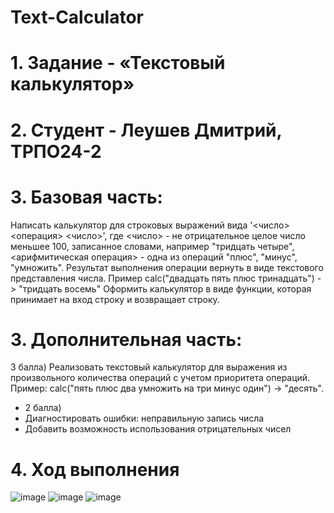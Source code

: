# Text-Calculator
# 1. Задание - «Текстовый калькулятор»
# 2. Студент - Леушев Дмитрий, ТРПО24-2
# 3. Базовая часть:
Написать калькулятор для строковых выражений вида '<число> <операция> <число>', где <число> - не отрицательное целое число меньшее 100, записанное словами, например "тридцать четыре", <арифмитическая операция> - одна из операций "плюс", "минус", "умножить". Результат выполнения операции вернуть в виде текстового представления числа. Пример calc("двадцать пять плюс тринадцать") -> "тридцать восемь"
Оформить калькулятор в виде функции, которая принимает на вход строку и возвращает строку.
# 3. Дополнительная часть:
3 балла) Реализовать текстовый калькулятор для выражения из произвольного количества операций с учетом приоритета операций. Пример: calc("пять плюс два умножить на три минус один") -> "десять".
* 2 балла)
* Диагностировать ошибки: неправильную запись числа
* Добавить возможность использования отрицательных чисел
# 4. Ход выполнения
![image](https://github.com/user-attachments/assets/8bf21dc0-81b5-4809-9758-ee60a1330114)
![image](https://github.com/user-attachments/assets/fad96772-25dd-47a1-844d-25171768bab9)
![image](https://github.com/user-attachments/assets/713fe5f3-9738-4890-8916-4b6dfc9c2e40)


